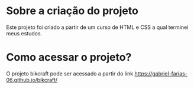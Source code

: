 # Sobre a criação do projeto
Este projeto foi criado a partir de um curso de HTML e CSS a qual terminei meus estudos.
# Como acessar o projeto?
O projeto bikcraft pode ser acessado a partir do link https://gabriel-farias-06.github.io/bikcraft/
